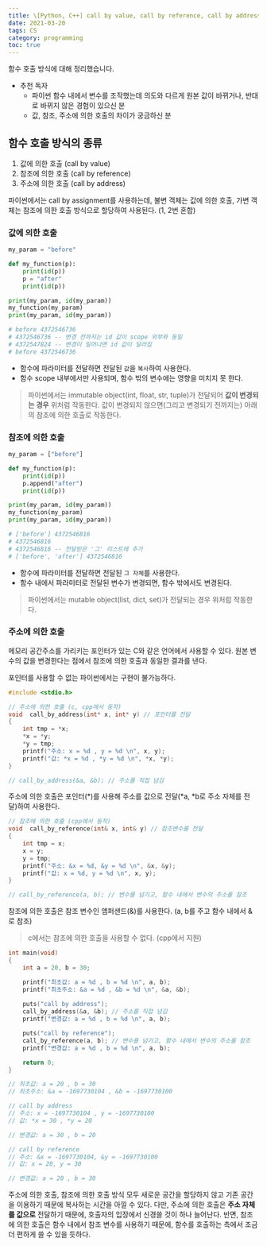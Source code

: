 ```yaml
---
title: \[Python, C++] call by value, call by reference, call by address
date: 2021-03-20
tags: CS
category: programming
toc: true
--- 
```


함수 호출 방식에 대해 정리했습니다.

* 추천 독자
  * 파이썬 함수 내에서 변수를 조작했는데 의도와 다르게 원본 값이 바뀌거나, 반대로 바뀌지 않은 경험이 있으신 분
  * 값, 참조, 주소에 의한 호출의 차이가 궁금하신 분

## 함수 호출 방식의 종류

1. 값에 의한 호출 (call by value)
2. 참조에 의한 호출 (call by reference)
3. 주소에 의한 호출 (call by address)

파이썬에서는 call by assignment를 사용하는데, 불변 객체는 값에 의한 호출, 가변 객체는 참조에 의한 호출 방식으로 할당하여 사용된다. (1, 2번 혼합)

### 값에 의한 호출

```python
my_param = "before"

def my_function(p):
    print(id(p))
    p = "after"
    print(id(p))

print(my_param, id(my_param))
my_function(my_param)
print(my_param, id(my_param))

# before 4372546736
# 4372546736 -- 변경 전까지는 id 값이 scope 외부와 동일
# 4372547824 -- 변경이 일어나면 id 값이 달라짐
# before 4372546736
```

* 함수에 파라미터를 전달하면 전달된 `값`을 `복사`하여 사용한다.
* 함수 scope 내부에서만 사용되며, 함수 밖의 변수에는 영향을 미치지 못 한다.

> 파이썬에서는 immutable object(int, float, str, tuple)가 전달되어 **값이 변경되는 경우** 위처럼 작동한다.
> 값이 변경되지 않으면(그리고 변경되기 전까지는) 아래의 참조에 의한 호출로 작동한다.

### 참조에 의한 호출

```python
my_param = ["before"]

def my_function(p):
    print(id(p))
    p.append("after")
    print(id(p))

print(my_param, id(my_param))
my_function(my_param)
print(my_param, id(my_param))

# ['before'] 4372546816
# 4372546816
# 4372546816 -- 전달받은 '그' 리스트에 추가
# ['before', 'after'] 4372546816
```

* 함수에 파라미터를 전달하면 전달된 `그 자체`를 사용한다.
* 함수 내에서 파라미터로 전달된 변수가 변경되면, 함수 밖에서도 변경된다.

> 파이썬에서는 mutable object(list, dict, set)가 전달되는 경우 위처럼 작동한다.

### 주소에 의한 호출

메모리 공간주소를 가리키는 포인터가 있는 C와 같은 언어에서 사용할 수 있다.
원본 변수의 값을 변경한다는 점에서 참조에 의한 호출과 동일한 결과를 낸다.

포인터를 사용할 수 없는 파이썬에서는 구현이 불가능하다.

```c
#include <stdio.h>

// 주소에 의한 호출 (c, cpp에서 동작)
void  call_by_address(int* x, int* y) // 포인터를 전달
{
    int tmp = *x;
    *x = *y;
    *y = tmp;
    printf("주소: x = %d , y = %d \n", x, y);
    printf("값: *x = %d , *y = %d \n", *x, *y);
}

// call_by_address(&a, &b); // 주소를 직접 넘김
```

주소에 의한 호출은 포인터(*)를 사용해 주소를 값으로 전달(\*a, \*b로 주소 자체를 전달)하여 사용한다.

```c
// 참조에 의한 호출 (cpp에서 동작)
void  call_by_reference(int& x, int& y) // 참조변수를 전달
{ 
    int tmp = x;
    x = y;
    y = tmp;
    printf("주소: &x = %d, &y = %d \n", &x, &y);
    printf("값: x = %d, y = %d \n", x, y);
}

// call_by_reference(a, b); // 변수를 넘기고, 함수 내에서 변수의 주소를 참조
```

참조에 의한 호출은 참조 변수인 앰퍼샌드(&)를 사용한다. (a, b를 주고 함수 내에서 &로 참조)

> c에서는 참조에 의한 호출을 사용할 수 없다. (cpp에서 지원)

```c
int main(void)
{
    int a = 20, b = 30;

    printf("최초값: a = %d , b = %d \n", a, b);
    printf("최초주소: &a = %d , &b = %d \n", &a, &b);
    
    puts("call by address");
    call_by_address(&a, &b); // 주소를 직접 넘김
    printf("변경값: a = %d , b = %d \n", a, b);

    puts("call by reference");
    call_by_reference(a, b); // 변수를 넘기고, 함수 내에서 변수의 주소를 참조
    printf("변경값: a = %d , b = %d \n", a, b);

    return 0; 
}

// 최초값: a = 20 , b = 30 
// 최초주소: &a = -1697730104 , &b = -1697730100

// call by address 
// 주소: x = -1697730104 , y = -1697730100 
// 값: *x = 30 , *y = 20

// 변경값: a = 30 , b = 20

// call by reference  
// 주소: &x = -1697730104, &y = -1697730100
// 값: x = 20, y = 30

// 변경값: a = 20 , b = 30
```

주소에 의한 호출, 참조에 의한 호출 방식 모두 새로운 공간을 할당하지 않고 기존 공간을 이용하기 때문에 복사하는 시간을 아낄 수 있다.
다만, 주소에 의한 호출은 **주소 자체를 값으로** 전달하기 때문에, 호출자의 입장에서 신경쓸 것이 하나 늘어난다. 반면, 참조에 의한 호출은 함수 내에서 참조 변수를 사용하기 때문에, 함수를 호출하는 측에서 조금 더 편하게 쓸 수 있을 듯하다.
